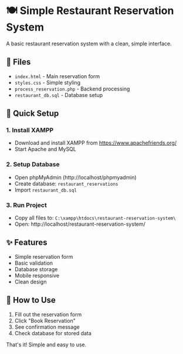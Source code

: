 # 🍽️ Simple Restaurant Reservation System

A basic restaurant reservation system with a clean, simple interface.

## 📁 Files

- `index.html` - Main reservation form
- `styles.css` - Simple styling
- `process_reservation.php` - Backend processing
- `restaurant_db.sql` - Database setup

## 🚀 Quick Setup

### 1. Install XAMPP
- Download and install XAMPP from https://www.apachefriends.org/
- Start Apache and MySQL

### 2. Setup Database
- Open phpMyAdmin (http://localhost/phpmyadmin)
- Create database: `restaurant_reservations`
- Import `restaurant_db.sql`

### 3. Run Project
- Copy all files to: `C:\xampp\htdocs\restaurant-reservation-system\`
- Open: http://localhost/restaurant-reservation-system/

## ✨ Features

- Simple reservation form
- Basic validation
- Database storage
- Mobile responsive
- Clean design

## 🎯 How to Use

1. Fill out the reservation form
2. Click "Book Reservation"
3. See confirmation message
4. Check database for stored data

That's it! Simple and easy to use. 